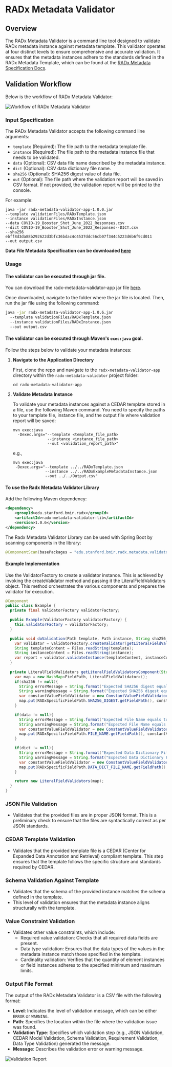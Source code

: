 # RADx Metadata Validator

## Overview
The RADx Metadata Validator is a command line tool designed to validate RADx metadata instance against metadata template. This validator operates at four distinct levels to ensure comprehensive and accurate validation. It ensures that the metadata instances adhere to the standards defined in the RADx Metadata Template, which can be found at the [RADx Metadata Specification Docs](https://radx.github.io/radx-metadata-specification-docs/).

## Validation Workflow
Below is the workflow of RADx Metadata Validator:

![Workflow of RADx Metadata Validator](Workflow.png)

### Input Specification
The RADx Metadata Validator accepts the following command line arguments:

- `template` (Required): The file path to the metadata template file.
- `instance` (Required): The file path to the metadata instance file that needs to be validated.
- `data` (Optional): CSV data file name described by the metadata instance.
- `dict` (Optional): CSV data dictionary file name.
- `sha256` (Optional): SHA256 digest value of data file.
- `out` (Optional): The file path where the validation report will be saved in CSV format. If not provided, the validation report will be printed to the console.

For example:

```
java -jar radx-metadata-validator-app-1.0.0.jar 
--template validationFiles/RADxTemplate.json 
--instance validationFiles/RADxInstance.json 
--data COVID-19_Booster_Shot_June_2022_Responses.csv
--dict COVID-19_Booster_Shot_June_2022_Responses--DICT.csv
--sha256 ebff8d3da88b292622d3bfc36bdac4c4537ddc56cb07f344c5223d6b6f9cd011
--out output.csv
```
**Data File Metadata Specification can be downloaded [here](https://github.com/bmir-radx/radx-metadata-validator/releases/download/v1.0.6/RADxMetadataSpecification.json
)**

### Usage
#### The validator can be executed through jar file.
You can download the radx-metadata-validator-app jar file [here](https://github.com/bmir-radx/radx-metadata-validator/releases/download/v1.0.6/radx-metadata-validator-app-1.0.6.jar).

Once downloaded, navigate to the folder where the jar file is located. Then, run the jar file using the following command:

```bash
java -jar radx-metadata-validator-app-1.0.6.jar 
  --template validationFiles/RADxTemplate.json 
  --instance validationFiles/RADxInstance.json 
  --out output.csv
```

#### The validator can be executed through Maven's `exec:java` goal. 
Follow the steps below to validate your metadata instances:
1. **Navigate to the Application Directory**

   First, clone the repo and navigate to the `radx-metadata-validator-app` directory within the `radx-metadata-validator` project folder:

   ```
   cd radx-metadata-validator-app
   ```

2. **Validate Metadata Instance**

   To validate your metadata instances against a CEDAR template stored in a file, use the following Maven command. You need to specify the paths to your template file, instance file, and the output file where validation report will be saved:

   ```
   mvn exec:java 
     -Dexec.args="--template <template_file_path> 
                  --instance <instance_file_path> 
                  --out <validation_report_path>"
    ```

   e.g.,

    ```
    mvn exec:java 
     -Dexec.args="--template ../../RADxTemplate.json
                  --instance ../../RADxExampleMetadataInstance.json 
                  --out ../../Output.csv"
    ```

#### To use the Radx Metadata Validator Library
Add the following Maven dependency:
```xml
<dependency>
    <groupId>edu.stanford.bmir.radx</groupId>
    <artifactId>radx-metadata-validator-lib</artifactId>
    <version>1.0.6</version>
</dependency>
```
The Radx Metadata Validator Library can be used with Spring Boot by scanning components in the library:
```java
@ComponentScan(basePackages = "edu.stanford.bmir.radx.metadata.validator")
```
#### Example Implementation
Use the ValidatorFactory to create a validator instance. This is achieved by invoking the createValidator method and passing it the LiteralFieldValidators object. This method orchestrates the various components and prepares the validator for execution.

```java
@Component
public class Example {
  private final ValidatorFactory validatorFactory;

  public Example(ValidatorFactory validatorFactory) {
    this.validatorFactory = validatorFactory;
  }

  public void doValidation(Path template, Path instance, String sha256, String data, String dict){
    var validator = validatorFactory.createValidator(getLiteralFieldValidatorsComponent(sha256, data, dict));
    String templateContent = Files.readString(template);
    String instanceContent = Files.readString(instance);
    var report = validator.validateInstance(templateContent, instanceContent);
  }
  
  private LiteralFieldValidators getLiteralFieldValidatorsComponent(String sha256, String data, String dict){
    var map = new HashMap<FieldPath, LiteralFieldValidator>();
    if(sha256 != null){
      String errorMessage = String.format("Expected SHA256 digest equals to %s", sha256);
      String warningMessage = String.format("Expected SHA256 digest equals to %s, but an empty value is received.", sha256);
      var constantValueFieldValidator = new ConstantValueFieldValidator(sha256, errorMessage, warningMessage);
      map.put(RADxSpecificFieldPath.SHA256_DIGEST.getFieldPath(), constantValueFieldValidator);
    }

    if(data != null){
      String errorMessage = String.format("Expected File Name equals to %s", data);
      String warningMessage = String.format("Expected File Name equals to %s, but an empty value is received.", data);
      var constantValueFieldValidator = new ConstantValueFieldValidator(data, errorMessage, warningMessage);
      map.put(RADxSpecificFieldPath.FILE_NAME.getFieldPath(), constantValueFieldValidator);
    }

    if(dict != null){
      String errorMessage = String.format("Expected Data Dictionary File Name equals to %s", dict);
      String warningMessage = String.format("Expected Data Dictionary File Name equals to %s, but an empty value is received.", dict);
      var constantValueFieldValidator = new ConstantValueFieldValidator(dict, errorMessage, warningMessage);
      map.put(RADxSpecificFieldPath.DATA_DICT_FILE_NAME.getFieldPath(), constantValueFieldValidator);
    }

    return new LiteralFieldValidators(map);
  }
}
```

### JSON File Validation
- Validates that the provided files are in proper JSON format. This is a preliminary check to ensure that the files are syntactically correct as per JSON standards.

### CEDAR Template Validation
- Validates that the provided template file is a CEDAR (Center for Expanded Data Annotation and Retrieval) compliant template. This step ensures that the template follows the specific structure and standards required by CEDAR.

### Schema Validation Against Template
- Validates that the schema of the provided instance matches the schema defined in the template.
- This level of validation ensures that the metadata instance aligns structurally with the template.

### Value Constraint Validation
- Validates other value constraints, which include:
    - Required value validation: Checks that all required data fields are present.
    - Data type validation: Ensures that the data types of the values in the metadata instance match those specified in the template.
    - Cardinality validation: Verifies that the quantity of element instances or field instances adheres to the specified minimum and maximum limits.

### Output File Format
The output of the RADx Metadata Validator is a CSV file with the following format:

- **Level**: Indicates the level of validation message, which can be either `ERROR` or `WARNING`.
- **Path**: Specifies the location within the file where the validation issue was found.
- **Validation Type**: Specifies which validation step (e.g., JSON Validation, CEDAR Model Validation, Schema Validation, Requirement Validation, Data Type Validation) generated the message.
- **Message**: Describes the validation error or warning message.

![Validation Report](ValidationReportExample.png)

